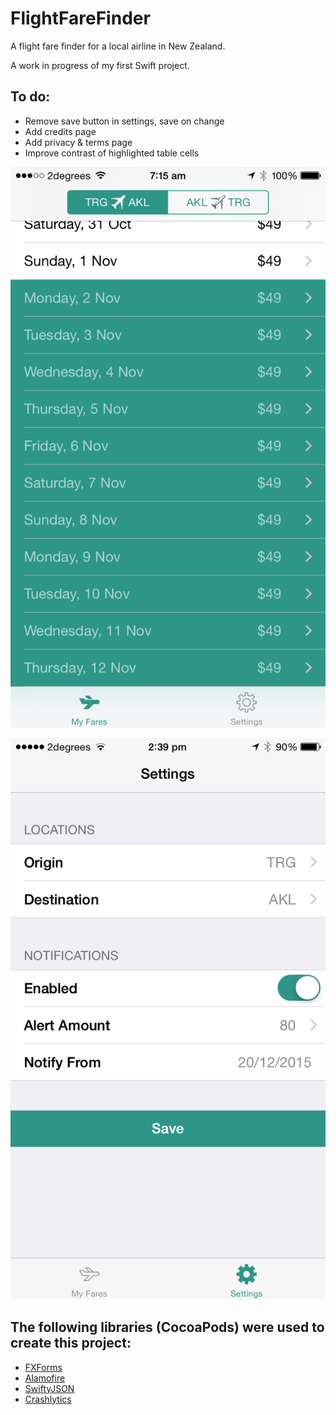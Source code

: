 # FlightFareFinder
A flight fare finder for a local airline in New Zealand.

A work in progress of my first Swift project.

## To do:
* Remove save button in settings, save on change
* Add credits page
* Add privacy & terms page
* Improve contrast of highlighted table cells

![Fares](https://raw.githubusercontent.com/andrewjamesford/FlightFareFinder/master/screenshot-fares.png)

![Settings](https://raw.githubusercontent.com/andrewjamesford/FlightFareFinder/master/screenshot-settings.png)

## The following libraries (CocoaPods) were used to create this project:
* [FXForms](https://github.com/nicklockwood/FXForms)
* [Alamofire](https://github.com/Alamofire/Alamofire)
* [SwiftyJSON](https://github.com/SwiftyJSON/SwiftyJSON)
* [Crashlytics](http://get.fabric.io/)

